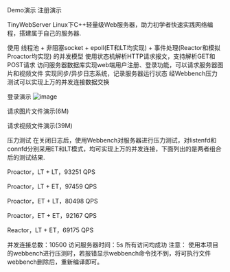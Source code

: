 Demo演示
注册演示

TinyWebServer
Linux下C++轻量级Web服务器，助力初学者快速实践网络编程，搭建属于自己的服务器.

使用 线程池 + 非阻塞socket + epoll(ET和LT均实现) + 事件处理(Reactor和模拟Proactor均实现) 的并发模型
使用状态机解析HTTP请求报文，支持解析GET和POST请求
访问服务器数据库实现web端用户注册、登录功能，可以请求服务器图片和视频文件
实现同步/异步日志系统，记录服务器运行状态
经Webbench压力测试可以实现上万的并发连接数据交换

登录演示
![image](https://github.com/Lv-Yinghao/MyWebserver/assets/76142149/1f59a6cc-807c-4c8e-8453-ec2fc21b5bcf)


请求图片文件演示(6M)

请求视频文件演示(39M)

压力测试
在关闭日志后，使用Webbench对服务器进行压力测试，对listenfd和connfd分别采用ET和LT模式，均可实现上万的并发连接，下面列出的是两者组合后的测试结果.

Proactor，LT + LT，93251 QPS

Proactor，LT + ET，97459 QPS

Proactor，ET + LT，80498 QPS

Proactor，ET + ET，92167 QPS

Reactor，LT + ET，69175 QPS

并发连接总数：10500
访问服务器时间：5s
所有访问均成功
注意： 使用本项目的webbench进行压测时，若报错显示webbench命令找不到，将可执行文件webbench删除后，重新编译即可。

